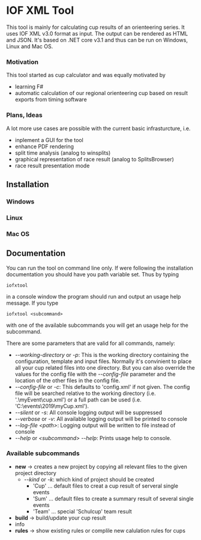 # IOF XML Tool

This tool is mainly for calculating cup results of an orienteering series. It uses IOF XML v3.0 format as input. The output can be rendered as HTML and JSON. It's based on .NET core v3.1 and thus can be run on Windows, Linux and Mac OS.

### Motivation
This tool started as cup calculator and was equally motivated by
+ learning F#
+ automatic calculation of our regional orienteering cup based on result exports from timing software

### Plans, Ideas
A lot more use cases are possible with the current basic infrasturcture, i.e.
+ inplement a GUI for the tool
+ enhance PDF rendering
+ split time analysis (analog to winsplits)
+ graphical representation of race result (analog to SplitsBrowser)
+ race result presentation mode

## Installation

### Windows

### Linux

### Mac OS

## Documentation

You can run the tool on command line only. If were following the installation documentation you should have you path variable set. Thus by typing

    iofxtool

in a console window the program should run and output an usage help message. If you type

    iofxtool <subcommand>

with one of the available subcommands you will get an usage help for the subcommand.

There are some parameters that are valid for all commands, namely:

- *--working-directory* or *-p*: This is the working directory containing the configuration, template and input files. Normally it's convinient to place all your cup related files into one directory. But you can also override the values for the config file with the *--config-file* parameter and the location of the other files in the config file.
- *--config-file* or *-c*: This defaults to 'config.xml' if not given. The config file will be searched relative to the working directory (i.e. '.\myEvent\cup.xml') or a full path can be used (i.e. 'C:\events\2019\myCup.xml').
- *--silent* or *-s*: All console logging output will be suppressed
- *--verbose* or *-v*: All available logging output will be printed to console
- *--log-file \<path>*: Logging output will be written to file instead of console
- *--help* or *\<subcommand> --help*: Prints usage help to console.

### Available subcommands

+ **new** -> creates a new project by copying all relevant files to the given project directory
    + *--kind* or *-k*: which kind of project should be created
        + 'Cup' ... default files to creat a cup result of serveral single events
        + 'Sum' ... default files to create a summary result of several single events
        + 'Team' ... special 'Schulcup' team result
+ **build** -> build/update your cup result
+ info
+ **rules** -> show existing rules or complile new calulation rules for cups


